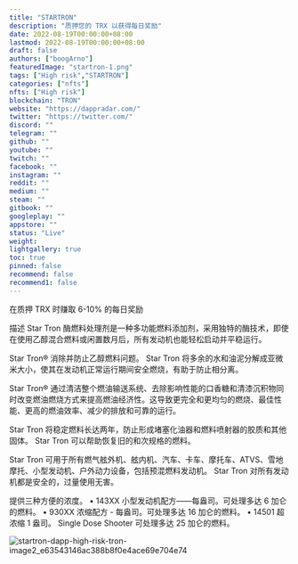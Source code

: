 ```yaml
---
title: "STARTRON"
description: "质押您的 TRX 以获得每日奖励"
date: 2022-08-19T00:00:00+08:00
lastmod: 2022-08-19T00:00:00+08:00
draft: false
authors: ["boogArno"]
featuredImage: "startron-1.png"
tags: ["High risk","STARTRON"]
categories: ["nfts"]
nfts: ["High risk"]
blockchain: "TRON"
website: "https://dappradar.com/"
twitter: "https://twitter.com/"
discord: ""
telegram: ""
github: ""
youtube: ""
twitch: ""
facebook: ""
instagram: ""
reddit: ""
medium: ""
steam: ""
gitbook: ""
googleplay: ""
appstore: ""
status: "Live"
weight: 
lightgallery: true
toc: true
pinned: false
recommend: false
recommend1: false
---
```

在质押 TRX 时赚取 6-10% 的每日奖励

描述
Star Tron 酶燃料处理剂是一种多功能燃料添加剂，采用独特的酶技术，即使在使用乙醇混合燃料或闲置数月后，所有发动机也能轻松启动并平稳运行。

Star Tron® 消除并防止乙醇燃料问题。 Star Tron 将多余的水和油泥分解成亚微米大小，使其在发动机正常运行期间安全燃烧，有助于防止相分离。

Star Tron® 通过清洁整个燃油输送系统、去除影响性能的口香糖和清漆沉积物同时改变燃油燃烧方式来提高燃油经济性。这导致更完全和更均匀的燃烧、最佳性能、更高的燃油效率、减少的排放和可靠的运行。

Star Tron 将稳定燃料长达两年，防止形成堵塞化油器和燃料喷射器的胶质和其他固体。 Star Tron 可以帮助恢复旧的和次规格的燃料。

Star Tron 可用于所有燃气舷外机、舷内机、汽车、卡车、摩托车、ATVS、雪地摩托、小型发动机、户外动力设备，包括预混燃料发动机。 Star Tron 对所有发动机都是安全的，过量使用无害。

提供三种方便的浓度。
• 143XX 小型发动机配方——每盎司。可处理多达 6 加仑的燃料。
• 930XX 浓缩配方 - 每盎司。可处理多达 16 加仑的燃料。
• 14501 超浓缩 1 盎司。 Single Dose Shooter 可处理多达 25 加仑的燃料。

![startron-dapp-high-risk-tron-image2_e63543146ac388b8f0e4ace69e704e74](\startron-dapp-high-risk-tron-image2_e63543146ac388b8f0e4ace69e704e74.png)
